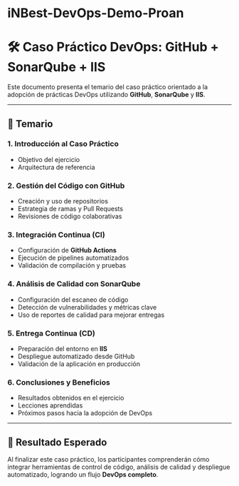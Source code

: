 # iNBest-DevOps-Demo-Proan

# 🛠️ Caso Práctico DevOps: GitHub + SonarQube + IIS 

Este documento presenta el temario del caso práctico orientado a la adopción de prácticas DevOps utilizando **GitHub**, **SonarQube** y **IIS**.

---

## 📑 Temario 

### 1. Introducción al Caso Práctico
- Objetivo del ejercicio  
- Arquitectura de referencia  

### 2. Gestión del Código con GitHub
- Creación y uso de repositorios  
- Estrategia de ramas y Pull Requests  
- Revisiones de código colaborativas  

### 3. Integración Continua (CI)
- Configuración de **GitHub Actions**  
- Ejecución de pipelines automatizados  
- Validación de compilación y pruebas  

### 4. Análisis de Calidad con SonarQube
- Configuración del escaneo de código  
- Detección de vulnerabilidades y métricas clave  
- Uso de reportes de calidad para mejorar entregas  

### 5. Entrega Continua (CD)
- Preparación del entorno en **IIS**  
- Despliegue automatizado desde GitHub  
- Validación de la aplicación en producción  

### 6. Conclusiones y Beneficios
- Resultados obtenidos en el ejercicio  
- Lecciones aprendidas  
- Próximos pasos hacia la adopción de DevOps  

---

## 🚀 Resultado Esperado
Al finalizar este caso práctico, los participantes comprenderán cómo integrar herramientas de control de código, análisis de calidad y despliegue automatizado, logrando un flujo **DevOps completo**.
